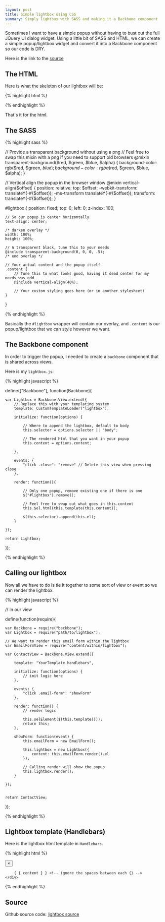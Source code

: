 ```yaml
---
layout: post
title: Simple lightbox using CSS
summary: Simply lightbox with SASS and making it a Backbone component
---
```



Sometimes I want to have a simple popup without having to bust out the full JQuery UI dialog widget. Using a little bit of SASS and HTML, we can create a simple popup/lightbox widget and convert it into a Backbone component so our code is DRY.

Here is the link to the [source](https://github.com/zsyed91/lightbox)


## The HTML

Here is what the skeleton of our lightbox will be:

{% highlight html %}

<div id="lightbox">
	<div class="content">
		<!-- Your custom content styled however you like -->
	</div>
</div>

{% endhighlight %}

That's it for the html.


## The SASS

{% highlight sass %}

// Provide a transparent background without using a png
// Feel free to swap this mixin with a png if you need to support old browsers
@mixin transparent-background($red, $green, $blue, $alpha) {
	background-color: rgb($red, $green, $blue);
	background-color: rgba($red, $green, $blue, $alpha);
}


// Vertical align the popup in the browser window
@mixin vertical-align($offset) {
	position: relative;
	top: $offset;
	-webkit-transform: translateY(-#{$offset});
	-ms-transform translateY(-#{$offset});
	transform: translateY(-#{$offset});
}

#lightbox {
	position: fixed;
	top: 0; left: 0;
	z-index: 100;

	// So our popup is center horizontally
	text-align: center;

	/* darken overlay */
	width: 100%;
	height: 100%;

	// A transparent black, tune this to your needs
	@include transparent-background(0, 0, 0, .5); 
	/* end overlay */

	// Your actual content and the popup itself
	.content {
		// Tune this to what looks good, having it dead center for my needs was odd
		@include vertical-align(40%); 

		// Your custom styling goes here (or in another stylesheet)
	}
}

{% endhighlight %}


Basically the `#lightbox` wrapper will contain our overlay, and `.content` is our popup/lightbox that we can style however we want.

## The Backbone component

In order to trigger the popup, I needed to create a `backbone` component that is shared across views.

Here is my `lightbox.js`:

{% highlight javascript %}

define(["Backbone"],
function(Backbone){
	
	var Lightbox = Backbone.View.extend({
		// Replace this with your templating system
		template: CustomTemplateLoader("lightbox"), 

		initialize: function(options) {

			// Where to append the lightbox, default to body
			this.selector = options.selector || "body";

			// The rendered html that you want in your popup
			this.content = options.content;

		},

		events: {
			"click .close": "remove" // Delete this view when pressing close
		},

		render: function(){

			// Only one popup, remove existing one if there is one
			$("#lightbox").remove();

			// Feel free to swap out what goes in this.content
			this.$el.html(this.template(this.content));

			$(this.selector).append(this.el);
		}

	});

	return Lightbox;

});

{% endhighlight %}


## Calling our lightbox

Now all we have to do is tie it together to some sort of view or event so we can render the lightbox.

{% highlight javascript %}

// In our view

define(function(require){

	var Backbone = require("backbone");
	var Lightbox = require("path/to/lightbox");

	// We want to render this email form within the lightbox
	var EmailFormView = require("content/within/lightbox");
	
	var ContactView = Backbone.View.extend({

		template: "YourTemplate.handlebars",

		initialize: function(options) {
			// init logic here
		},

		events: {
			"click .email-form": "showForm"
		},

		render: function() {
			// render logic

			this.selElement($(this.template()));
			return this;
		},

		showForm: function(event) {
			this.emailForm = new EmailForm();

			this.lightbox = new Lightbox({
				content: this.emailForm.render().el
			});

			// Calling render will show the popup
			this.lightbox.render();
		}

	});


	return ContactView;

});

{% endhighlight %}

## Lightbox template (Handlebars)

Here is the lightbox html template in `Handlebars`.

{% highlight html %}

<div id="lightbox">
	<div class="content">
		<!-- Bootstrap style close  -->
		<button type="button" class="close" aria-label="Close">
			<span area-hidden="true">&times;</span>
		</button>

		{ { content } } <!-- ignore the spaces between each {} -->
	</div>
</div>

{% endhighlight %}


## Source

Github source code: [lightbox source](https://github.com/zsyed91/lightbox)

